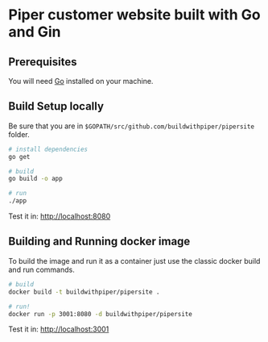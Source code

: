 # Piper customer website built with Go and Gin

## Prerequisites
You will need [Go](https://golang.org/doc/install) installed on your machine.

## Build Setup locally
Be sure that you are in `$GOPATH/src/github.com/buildwithpiper/pipersite` folder.

``` bash
# install dependencies
go get

# build
go build -o app

# run
./app
```

Test it in: [http://localhost:8080](http://localhost:8080)

## Building and Running docker image
To build the image and run it as a container just use the classic docker build and run commands.

``` bash
# build
docker build -t buildwithpiper/pipersite .

# run!
docker run -p 3001:8080 -d buildwithpiper/pipersite
```

Test it in: [http://localhost:3001](http://localhost:3001)
